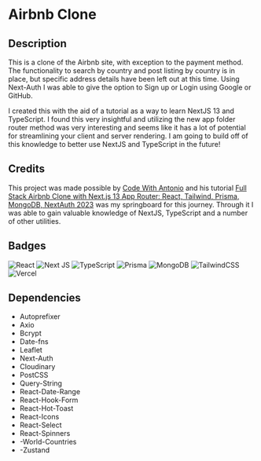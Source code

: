 # Airbnb Clone

## Description

This is a clone of the Airbnb site, with exception to the payment method. The functionality to search by country and post listing by country is in place, but specific address details have been left out at this time. Using Next-Auth I was able to give the option to Sign up or Login using Google or GitHub. 

I created this with the aid of a tutorial as a way to learn  NextJS 13 and TypeScript.  I found this very insightful and utilizing the new app folder router method was very interesting and seems like it has a lot of potential for streamlining your client and server rendering. I am going to build off of this knowledge to better use NextJS and TypeScript in the future!
## Credits

This project was made possible by [Code With Antonio](https://www.youtube.com/@codewithantonio) and his tutorial [Full Stack Airbnb Clone with Next.js 13 App Router: React, Tailwind, Prisma, MongoDB, NextAuth 2023](https://www.youtube.com/watch?v=c_-b_isI4vg&t=106s&ab_channel=CodeWithAntonio) was my springboard for this journey. Through it I was able to gain valuable knowledge of NextJS, TypeScript and a number  of other utilities.

## Badges

![React](https://img.shields.io/badge/react-%2320232a.svg?style=for-the-badge&logo=react&logoColor=%2361DAFB) ![Next JS](https://img.shields.io/badge/Next-black?style=for-the-badge&logo=next.js&logoColor=white) ![TypeScript](https://img.shields.io/badge/typescript-%23007ACC.svg?style=for-the-badge&logo=typescript&logoColor=white) ![Prisma](https://img.shields.io/badge/Prisma-3982CE?style=for-the-badge&logo=Prisma&logoColor=white) ![MongoDB](https://img.shields.io/badge/MongoDB-%234ea94b.svg?style=for-the-badge&logo=mongodb&logoColor=white) ![TailwindCSS](https://img.shields.io/badge/tailwindcss-%2338B2AC.svg?style=for-the-badge&logo=tailwind-css&logoColor=white) ![Vercel](https://img.shields.io/badge/vercel-%23000000.svg?style=for-the-badge&logo=vercel&logoColor=white)

## Dependencies

- Autoprefixer
- Axio
- Bcrypt
- Date-fns
- Leaflet
- Next-Auth
- Cloudinary
- PostCSS
- Query-String
- React-Date-Range
- React-Hook-Form
- React-Hot-Toast
- React-Icons
- React-Select
- React-Spinners
- -World-Countries
- -Zustand







